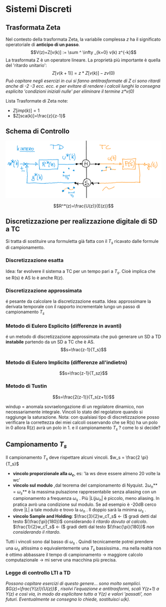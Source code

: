 # Sistemi Discreti 
## Trasformata Zeta
Nel contesto della trasformata Zeta, la variabile complessa $z$ ha il significato operatoriale di **anticipo di un passo**. 
$$V(z)=Z[v(k)] := \sum ^ \infty _{k=0} v(k) z^{-k}$$
La trasformata Z è un operatore lineare. La proprietà più importante è quella del 'ritardo unitario':
$$Z[v(k+1)]=z*Z[v(k)]-zv(0)$$
_Può capitare negli esercizi in cui si fanno antitrasformate di Z ci sono ritardi anche di -2 -3 ecc. ecc. e per evitare di rendere i calcoli lunghi la consegna esplicita 'condizioni iniziali nulle' per eliminare il termine z*v(0)_ 

Lista Trasformate di Zeta note: 

- $Z[imp(k)]=1$ 
- $Z[sca(k)]=\frac{z}{z-1}$

## Schema di Controllo

![](images/6f66df57307ecbd312c2aa65500efc09.png)

$$R^*(z)=\frac{U(z)}{E(z)}$$

## Discretizzazione per realizzazione digitale di SD a TC

Si tratta di sostituire una formuletta già fatta con il $T_s$ ricavato dalle formule di campionamento. 

### Discretizzazione esatta
Idea: far evolvere il sistema a TC per un tempo pari a $T_s$. Cioè implica che se R(s) è AS lo è anche R(z). 

### Discretizzazione approssimata
é pesante da calcolare la discretizzazione esatta. Idea: approssimare la derivata temporale con il rapporto incrementale lungo un passo di campionamento $T_s$

### Metodo di Eulero Esplicito (differenze in avanti)
é un metodo di discretizzazione approssimata che può generare un SD a TD  **instabile** partendo da un SD a TC che è AS.
$$s=\frac{z-1}{T_s}$$

### Metodo di Eulero Implicito (differenze all'indietro)
$$s=\frac{z-1}{T_sz}$$

### Metodo di Tustin 
$$s=\frac{2(z-1)}{T_s(z+1)}$$

windup = anomala sovraelongazione di un regolatore dinamico, non necessariamente integrale. Vincoli lo stato del regolatore quando si raggiunge la saturazione.
Nota: con qualsiasi tipo di discretizzazione posso verificare la correttezza dei miei calcoli osservando che se R(s) ha un polo in 0 allora R(z) avrà un polo in 1. 
e il campionamento $T_s$ ? come lo si decide? 

## Campionamento $T_s$

Il campionamento $T_s$ deve rispettare alcuni vincoli. $w_s = \frac{2 \pi}{T_s}$

- **vincolo proporzionale alla $\omega _c$**, es: 'la ws deve essere almeno 20 volte la wc' 
- **vincolo sul modulo** ,dal teorema del campionamento di Nyquist. $2 \omega _n$** = $\omega _s$** è la massima pulsazione rappresentabile senza aliasing con un campionamento a frequenza $\omega _s$ . Più $|L(j\omega _n|$ è piccolo, meno aliasing. In pratica avrò una condizione sul modulo. Se ad esempio è -20dB cerco dove $|L|$ a tale modulo e trovo la $\omega _n$ . Il doppio sarà la minima  $\omega _s$ .  
- **vincolo Sample and Holding**:
	$\frac{3}{2}w_cT_s$ $\leftarrow$ ($ gradi detti dal testo $(\frac{\pi}{180})$ considerando il _ritardo dovuto al calcolo_. 
	$\frac{1}{2}w_cT_s$  $\leftarrow$ ($ gradi detti dal testo $(\frac{\pi}{180})$ _non considerando il ritardo_.
	
Tutti i vincoli sono dal basso di $\omega _s$ . Quindi tecnicamente potrei prendere una $\omega _s$ altissima o equivalentemente una $T_s$ bassissima.. ma nella realtà non è ottimo abbassare il tempo di campionamento $\rightarrow$ maggiore calcolo computazionale $\rightarrow$ mi serve una macchina più precisa. 


### Legge di controllo LTI a TD

_Possono capitare esercizi di questo genere... sono molto semplici. 
$G(z)=\frac{Y(z)}{U(z)}$ , risolvi l'equazione e antitrasformi, scali Y(z+1) a Y(z) e così via, in modo da esplicitare tutto a Y(z) e valori 'passati', non futuri.  Eventualmente se consegna lo chiede, sostituisci $u(k)$._

